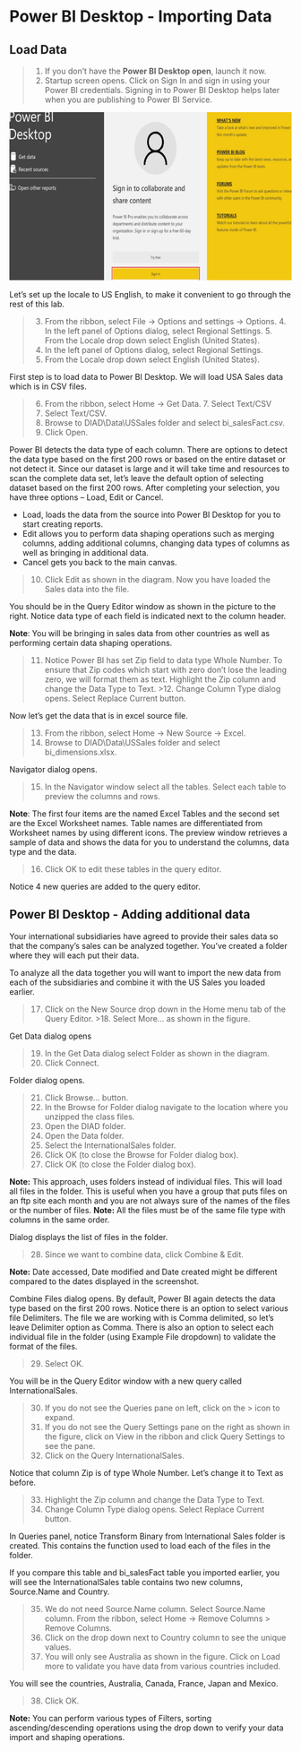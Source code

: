 # Power BI Desktop - Importing Data

## Load Data

> 1.  If you don’t have the **Power BI Desktop open**, launch it now.
> 2.  Startup screen opens. Click on Sign In and sign in using your Power BI credentials. Signing in to Power BI Desktop helps later when you are publishing to Power BI Service.

<img src="https://raw.githubusercontent.com/dani-arwido/materi-training-powerbi/master/Assets/001.jpg"  width="600" height="300">

Let’s set up the locale to US English, to make it convenient to go through the rest of this lab.

> 3.  From the ribbon, select File -> Options and settings -> Options. 4. In the left panel of Options dialog, select Regional Settings. 5. From the Locale drop down select English (United States).
> 4.  In the left panel of Options dialog, select Regional Settings.
> 5.  From the Locale drop down select English (United States).

First step is to load data to Power BI Desktop. We will load USA Sales data which is in CSV files.

> 6.  From the ribbon, select Home -> Get Data. 7. Select Text/CSV
> 7.  Select Text/CSV.
> 8.  Browse to DIAD\Data\USSales folder and select bi_salesFact.csv.
> 9.  Click Open.

Power BI detects the data type of each column. There are options to detect the data type based on the first 200 rows or based on the entire dataset or not detect it. Since our dataset is large and it will take time and resources to scan the complete data set, let’s leave the default option of selecting dataset based on the first 200 rows. After completing your selection, you have three options – Load, Edit or Cancel.

- Load, loads the data from the source into Power BI Desktop for you to start creating reports.
- Edit allows you to perform data shaping operations such as merging columns, adding additional columns, changing data types of columns as well as bringing in additional data.
- Cancel gets you back to the main canvas.

> 10. Click Edit as shown in the diagram. Now you have loaded the Sales data into the file.

You should be in the Query Editor window as shown in the picture to the right. Notice data type of each field is indicated next to the column header.

**Note**: You will be bringing in sales data from other countries as well as performing certain data shaping operations.

> 11. Notice Power BI has set Zip field to data type Whole Number. To ensure that Zip codes which start with zero don’t lose the leading zero, we will format them as text. Highlight the Zip column and change the Data Type to Text. >12. Change Column Type dialog opens. Select Replace Current button.

Now let’s get the data that is in excel source file.

> 13. From the ribbon, select Home -> New Source -> Excel.
> 14. Browse to DIAD\Data\USSales folder and select bi_dimensions.xlsx.

Navigator dialog opens.

> 15. In the Navigator window select all the tables. Select each table to preview the columns and rows.

**Note**: The first four items are the named Excel Tables and the second set are the Excel Worksheet names. Table names are differentiated from Worksheet names by using different icons. The preview window retrieves a sample of data and shows the data for you to understand the columns, data type and the data.

> 16. Click OK to edit these tables in the query editor.

Notice 4 new queries are added to the query editor.

## Power BI Desktop - Adding additional data

Your international subsidiaries have agreed to provide their sales data so that the company’s sales can be analyzed together. You’ve created a folder where they will each put their data.

To analyze all the data together you will want to import the new data from each of the subsidiaries and combine it with the US Sales you loaded earlier.

> 17. Click on the New Source drop down in the Home menu tab of the Query Editor. >18. Select More… as shown in the figure.

Get Data dialog opens

> 19. In the Get Data dialog select Folder as shown in the diagram.
> 20. Click Connect.

Folder dialog opens.

> 21. Click Browse… button.
> 22. In the Browse for Folder dialog navigate to the location where you unzipped the class files.
> 23. Open the DIAD folder.
> 24. Open the Data folder.
> 25. Select the InternationalSales folder.
> 26. Click OK (to close the Browse for Folder dialog box).
> 27. Click OK (to close the Folder dialog box).

**Note:** This approach, uses folders instead of individual files. This will load all files in the folder. This is useful when you have a group that puts files on an ftp site each month and you are not always sure of the names of the files or the number of files.
**Note:** All the files must be of the same file type with columns in the same order.

Dialog displays the list of files in the folder.

> 28. Since we want to combine data, click Combine & Edit.

**Note:** Date accessed, Date modified and Date created might be different compared to the dates displayed in the screenshot.

Combine Files dialog opens. By default, Power BI again detects the data type based on the first 200 rows. Notice there is an option to select various file Delimiters. The file we are working with is Comma delimited, so let’s leave Delimiter option as Comma. There is also an option to select each individual file in the folder (using Example File dropdown) to validate the format of the files.

> 29. Select OK.

You will be in the Query Editor window with a new query called InternationalSales.

> 30. If you do not see the Queries pane on left, click on the > icon to expand.
> 31. If you do not see the Query Settings pane on the right as shown in the figure, click on View in the ribbon and click Query Settings to see the pane.
> 32. Click on the Query InternationalSales.

Notice that column Zip is of type Whole Number. Let’s change it to Text as before.

> 33. Highlight the Zip column and change the Data Type to Text.
> 34. Change Column Type dialog opens. Select Replace Current button.

In Queries panel, notice Transform Binary from International Sales folder is created. This contains the function used to load each of the files in the folder.

If you compare this table and bi_salesFact table you imported earlier, you will see the InternationalSales table contains two new columns, Source.Name and Country.

> 35. We do not need Source.Name column. Select Source.Name column. From the ribbon, select Home -> Remove Columns > Remove Columns.
> 36. Click on the drop down next to Country column to see the unique values.
> 37. You will only see Australia as shown in the figure. Click on Load more to validate you have data from various countries included.

You will see the countries, Australia, Canada, France, Japan and Mexico.

> 38. Click OK.

**Note:** You can perform various types of Filters, sorting ascending/descending operations using the drop down to verify your data import and shaping operations.
